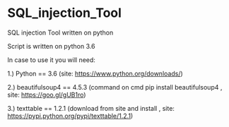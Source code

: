 # SQL_injection_Tool
SQL injection Tool written on python


Script is written on python 3.6

In case to use it you will need:

1.) Python == 3.6  (site: https://www.python.org/downloads/)

2.) beautifulsoup4 == 4.5.3 (command on cmd pip install beautifulsoup4 , site: https://goo.gl/gUB1ro)

3.) texttable == 1.2.1 (download from site and install , site: https://pypi.python.org/pypi/texttable/1.2.1)
